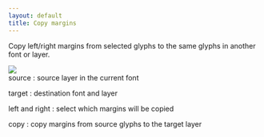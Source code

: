 ```yaml
---
layout: default
title: Copy margins
---
```


Copy left/right margins from selected glyphs to the same glyphs in another font or layer.

<div class='container'>

<div class='screenshot'>
  <img src='/images/glyphs/marginsCopy.png' />
</div>

<div class='captions' markdown='1'>
source
: source layer in the current font

target
: destination font and layer

left and right
: select which margins will be copied

copy
: copy margins from source glyphs to the target layer
</div>

</div>